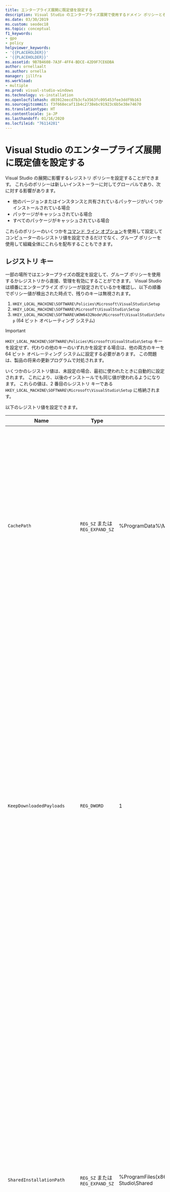 ```yaml
---
title: エンタープライズ展開に既定値を設定する
description: Visual Studio のエンタープライズ展開で使用するドメイン ポリシーとその他の構成操作について説明します。
ms.date: 03/30/2019
ms.custom: seodec18
ms.topic: conceptual
f1_keywords:
- gpo
- policy
helpviewer_keywords:
- '{{PLACEHOLDER}}'
- '{{PLACEHOLDER}}'
ms.assetid: 9B7B4608-7A3F-4FF4-BDCE-42D9F7CE6DBA
author: ornellaalt
ms.author: ornella
manager: jillfra
ms.workload:
- multiple
ms.prod: visual-studio-windows
ms.technology: vs-installation
ms.openlocfilehash: d03912eecd7b3cfa3563fc095453fee3ddf9b163
ms.sourcegitcommit: f3f668ecaf11b4c2738ebc91923c6b5e38e74670
ms.translationtype: HT
ms.contentlocale: ja-JP
ms.lasthandoff: 01/16/2020
ms.locfileid: "76114281"
---
```

# <a name="set-defaults-for-enterprise-deployments-of-visual-studio"></a>Visual Studio のエンタープライズ展開に既定値を設定する

Visual Studio の展開に影響するレジストリ ポリシーを設定することができます。 これらのポリシーは新しいインストーラーに対してグローバルであり、次に対する影響があります。

- 他のバージョンまたはインスタンスと共有されているパッケージがいくつかインストールされている場合
- パッケージがキャッシュされている場合
- すべてのパッケージがキャッシュされている場合

これらのポリシーのいくつかを[コマンド ライン オプション](use-command-line-parameters-to-install-visual-studio.md)を使用して設定してコンピューターのレジストリ値を設定できるだけでなく、グループ ポリシーを使用して組織全体にこれらを配布することもできます。

## <a name="registry-keys"></a>レジストリ キー

一部の場所ではエンタープライズの既定を設定して、グループ ポリシーを使用するかレジストリから直接、管理を有効にすることができます。 Visual Studio は順番にエンタープライズ ポリシーが設定されているかを確認し、以下の順番でポリシー値が検出された時点で、残りのキーは無視されます。

1. `HKEY_LOCAL_MACHINE\SOFTWARE\Policies\Microsoft\VisualStudio\Setup`
2. `HKEY_LOCAL_MACHINE\SOFTWARE\Microsoft\VisualStudio\Setup`
3. `HKEY_LOCAL_MACHINE\SOFTWARE\WOW6432Node\Microsoft\VisualStudio\Setup` (64 ビット オペレーティング システム)

> [!IMPORTANT]
> `HKEY_LOCAL_MACHINE\SOFTWARE\Policies\Microsoft\VisualStudio\Setup` キーを設定せず、代わりの他のキーのいずれかを設定する場合は、他の両方のキーを 64 ビット オペレーティング システムに設定する必要があります。 この問題は、製品の将来の更新プログラムで対処されます。

いくつかのレジストリ値は、未設定の場合、最初に使われたときに自動的に設定されます。 これにより、以後のインストールでも同じ値が使われるようになります。 これらの値は、2 番目のレジストリ キーである `HKEY_LOCAL_MACHINE\SOFTWARE\Microsoft\VisualStudio\Setup` に格納されます。

以下のレジストリ値を設定できます。

| **Name** | **Type** | **default** | **説明** |
| -------- | -------- | ----------- | --------------- |
| `CachePath` | `REG_SZ` または `REG_EXPAND_SZ` | %ProgramData%\Microsoft\VisualStudio\Packages | パッケージ マニフェストと、ペイロード (省略可能) が格納されるディレクトリ。 詳しくは、「[パッケージ キャッシュの無効化または移動](disable-or-move-the-package-cache.md)」ページをご覧ください。 |
| `KeepDownloadedPayloads` | `REG_DWORD` | 1 | パッケージのペイロードはインストール後も保持されます。 この値はいつでも変更できます。 ポリシーを無効にすると、修復または変更するインスタンスでキャッシュされたパッケージのペイロードがすべて削除されます。 詳しくは、「[パッケージ キャッシュの無効化または移動](disable-or-move-the-package-cache.md)」ページをご覧ください。 |
| `SharedInstallationPath` | `REG_SZ` または `REG_EXPAND_SZ` | %ProgramFiles(x86)%\Microsoft Visual Studio\Shared | Visual Studio の異なるバージョンのインスタンスで共有されているパッケージがいくつかインストールされているディレクトリ。 値はいつでも変更できますが、変更が反映されるのは以後のインストールのみです。 元の場所に既にインストールされている製品は移動しないでください。移動すると、正しく機能しない場合があります。 |
| `BackgroundDownloadDisabled` |`REG_DWORD` | 1 | インストールされているすべての Visual Studio 製品に対して、更新プログラムが自動的にダウンロードされないようにします。 この値はいつでも変更できます。 |

> [!IMPORTANT]
> インストール後に `CachePath` のレジストリ ポリシーを変更する場合は、既存のパッケージ キャッシュを新しい場所に移動して、`SYSTEM` および `Administrators` にフル コントロールが、`Everyone` に読み取りアクセスが可能になるようにセキュリティを保護する必要があります。
> 既存のキャッシュの移動やセキュリティの保護に失敗すると、今後のインストールで問題が発生する場合があります。

[!INCLUDE[install_get_support_md](includes/install_get_support_md.md)]

## <a name="see-also"></a>関連項目

- [Visual Studio のインストール](install-visual-studio.md)
- [パッケージ キャッシュの無効化または移動](disable-or-move-the-package-cache.md)
- [コマンド ライン パラメーターを使用して Visual Studio をインストールする](use-command-line-parameters-to-install-visual-studio.md)
